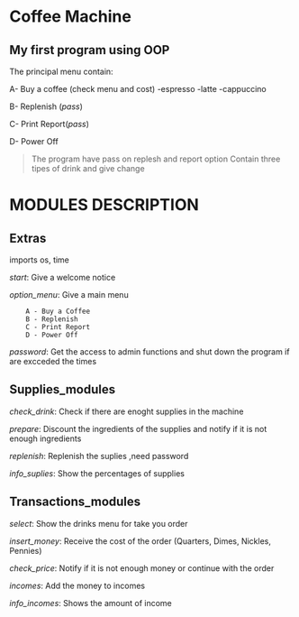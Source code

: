 # Coffee Machine
## My first program using OOP

The principal menu contain:

A- Buy a coffee (check menu and cost)
  -espresso
  -latte
  -cappuccino
  
B- Replenish (*pass*)

C- Print Report(*pass*)

D- Power Off


> The program have pass on replesh and report option
> Contain three tipes of drink and give change


# MODULES DESCRIPTION

## Extras
imports os, time

*start*: Give a welcome notice

*option_menu*: Give a main menu

        A - Buy a Coffee
        B - Replenish
        C - Print Report
        D - Power Off
*password*: Get the access to admin functions and shut down the program if are excceded the times



## Supplies_modules
*check_drink*: Check if there are enoght supplies in the machine

*prepare*: Discount the ingredients of the supplies and notify if it is not enough ingredients

*replenish*: Replenish the suplies ,need password

*info_suplies*:  Show the percentages of supplies



## Transactions_modules
*select*: Show the drinks menu for take you order

*insert_money*: Receive the cost of the order (Quarters, Dimes, Nickles, Pennies)

*check_price*: Notify if it is not enough money or continue with the order

*incomes*: Add the money to incomes

*info_incomes*: Shows the amount of income




